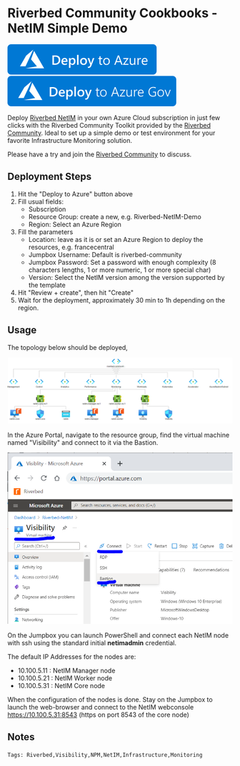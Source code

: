 # Riverbed Community Cookbooks - NetIM Simple Demo

[![Deploy to Azure](https://raw.githubusercontent.com/Azure/azure-quickstart-templates/master/1-CONTRIBUTION-GUIDE/images/deploytoazure.svg?sanitize=true)](https://portal.azure.com/#create/Microsoft.Template/uri/https%3A%2F%2Fraw.githubusercontent.com%2Friverbed%2FRiverbed-Community-Toolkit%2Fmaster%2FNetIM%2FAzure-Cloud-Cookbooks%2F101-netim-simple-demo%2Fazuredeploy.json) [![Deploy to Azure Gov](https://raw.githubusercontent.com/Azure/azure-quickstart-templates/master/1-CONTRIBUTION-GUIDE/images/deploytoazuregov.svg?sanitize=true)](https://portal.azure.us/#create/Microsoft.Template/uri/https%3A%2F%2Fraw.githubusercontent.com%2Friverbed%2FRiverbed-Community-Toolkit%2Fmaster%2FNetIM%2FAzure-Cloud-Cookbooks%2F101-netim-simple-demo%2Fazuredeploy.json)

Deploy [Riverbed NetIM](https://www.riverbed.com/products/npm/netim) in your own Azure Cloud subscription in just few clicks with the Riverbed Community Toolkit provided by the [Riverbed Community](https://community.riverbed.com/). Ideal to set up a simple demo or test environment for your favorite Infrastructure Monitoring solution.

Please have a try and join the [Riverbed Community](https://community.riverbed.com/) to discuss.

## Deployment Steps

1. Hit the "Deploy to Azure" button above
2. Fill usual fields:
    - Subscription
    - Resource Group: create a new, e.g. Riverbed-NetIM-Demo
    - Region: Select an Azure Region
3. Fill the parameters
    - Location: leave as it is or set an Azure Region to deploy the resources, e.g. francecentral
    - Jumpbox Username: Default is riverbed-community
    - Jumpbox Password: Set a password with enough complexity (8 characters lengths, 1 or more numeric, 1 or more special char)
    - Version: Select the NetIM version among the version supported by the template
4. Hit "Review + create", then hit "Create"
5. Wait for the deployment, approximately 30 min to 1h depending on the region.

## Usage

The topology below should be deployed,

![Topology](images/netim-demo-topology.png)

In the Azure Portal, navigate to the resource group, find the virtual machine named "Visibility" and connect to it via the Bastion.

![Bastion](images/visibility-connect-bastion.png)

On the Jumpbox you can launch PowerShell and connect each NetIM node with ssh using the standard initial **netimadmin** credential.

The default IP Addresses for the nodes are:

- 10.100.5.11 : NetIM Manager node
- 10.100.5.21 : NetIM Worker node
- 10.100.5.31 : NetIM Core node

When the configuration of the nodes is done. Stay on the Jumpbox to launch the web-browser and connect to the NetIM webconsole https://10.100.5.31:8543 (https on port 8543 of the core node)

## Notes

`Tags: Riverbed,Visibility,NPM,NetIM,Infrastructure,Monitoring`
